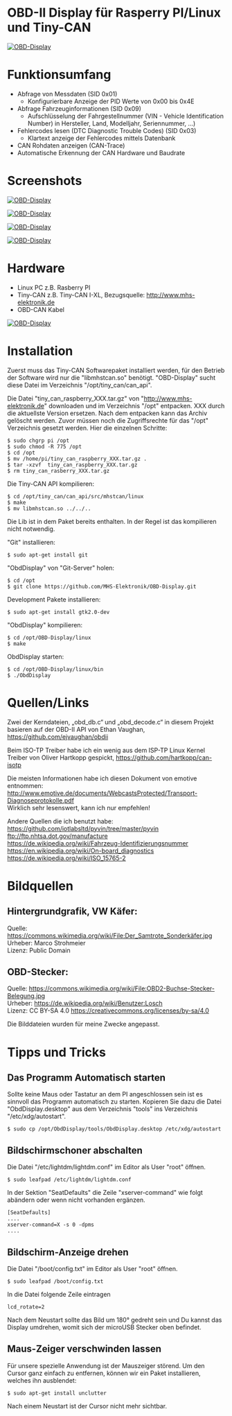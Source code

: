 # OBD-II Display für Rasperry PI/Linux und Tiny-CAN

[![OBD-Display](https://github.com/MHS-Elektronik/OBD-Display/blob/master/doku/obd_display.jpg)](https://github.com/MHS-Elektronik/OBD-Display/blob/master/doku/obd_Display.jpg)

# Funktionsumfang

* Abfrage von Messdaten (SID 0x01)
  * Konfigurierbare Anzeige der PID Werte von 0x00 bis 0x4E
* Abfrage Fahrzeuginformationen (SID 0x09)
  * Aufschlüsselung der Fahrgestellnummer (VIN - Vehicle Identification Number) in Hersteller, Land, Modelljahr, Seriennummer, ...)
* Fehlercodes lesen (DTC Diagnostic Trouble Codes) (SID 0x03)
  * Klartext anzeige der Fehlercodes mittels Datenbank
* CAN Rohdaten anzeigen (CAN-Trace)
* Automatische Erkennung der CAN Hardware und Baudrate

# Screenshots 

[![OBD-Display](https://github.com/MHS-Elektronik/OBD-Display/blob/master/doku/obd_start.png)](https://github.com/MHS-Elektronik/OBD-Display/blob/master/doku/obd_start.png)

[![OBD-Display](https://github.com/MHS-Elektronik/OBD-Display/blob/master/doku/obd_pid_select.jpg)](https://github.com/MHS-Elektronik/OBD-Display/blob/master/doku/obd_pid_select.jpg)

[![OBD-Display](https://github.com/MHS-Elektronik/OBD-Display/blob/master/doku/obd_list_view.jpg)](https://github.com/MHS-Elektronik/OBD-Display/blob/master/doku/obd_list_view.jpg)

[![OBD-Display](https://github.com/MHS-Elektronik/OBD-Display/blob/master/doku/obd_error_codes.jpg)](https://github.com/MHS-Elektronik/OBD-Display/blob/master/doku/obd_error_codes.jpg)


# Hardware
* Linux PC z.B. Rasberry PI
* Tiny-CAN z.B. Tiny-CAN I-XL, Bezugsquelle: http://www.mhs-elektronik.de
* OBD-CAN Kabel

[![OBD-Display](https://github.com/MHS-Elektronik/OBD-Display/blob/master/doku/obd2_cable.jpg)](https://github.com/MHS-Elektronik/OBD-Display/blob/master/doku/obd2_cable.jpg)

# Installation

Zuerst muss das Tiny-CAN Softwarepaket installiert werden, für den Betrieb der Software wird nur die "libmhstcan.so" benötigt. "OBD-Display" sucht diese Datei im Verzeichnis "/opt/tiny_can/can_api". 

Die Datei "tiny_can_raspberry_XXX.tar.gz" von "http://www.mhs-elektronik.de" downloaden und im Verzeichnis "/opt" entpacken. XXX durch die aktuellste Version ersetzen. Nach dem entpacken kann das Archiv gelöscht werden. Zuvor müssen noch die Zugriffsrechte für das "/opt" Verzeichnis gesetzt werden. Hier die einzelnen Schritte:

    $ sudo chgrp pi /opt
    $ sudo chmod -R 775 /opt
    $ cd /opt
    $ mv /home/pi/tiny_can_raspberry_XXX.tar.gz .
    $ tar -xzvf  tiny_can_raspberry_XXX.tar.gz
    $ rm tiny_can_rasberry_XXX.tar.gz

Die Tiny-CAN API kompilieren:
 
    $ cd /opt/tiny_can/can_api/src/mhstcan/linux
    $ make
    $ mv libmhstcan.so ../../..
    
Die Lib ist in dem Paket bereits enthalten. In der Regel ist das kompilieren nicht notwendig.

"Git" installieren:

    $ sudo apt-get install git

"ObdDisplay" von "Git-Server" holen:

    $ cd /opt
    $ git clone https://github.com/MHS-Elektronik/OBD-Display.git

Development Pakete installieren:

    $ sudo apt-get install gtk2.0-dev

"ObdDisplay" kompilieren:

    $ cd /opt/OBD-Display/linux
    $ make

ObdDisplay starten:

    $ cd /opt/OBD-Display/linux/bin
    $ ./ObdDisplay

# Quellen/Links
Zwei der Kerndateien, „obd_db.c“ und „obd_decode.c“ in diesem Projekt basieren auf der OBD-II API von Ethan Vaughan, https://github.com/ejvaughan/obdii

Beim ISO-TP Treiber habe ich ein wenig aus dem ISP-TP Linux Kernel Treiber von Oliver Hartkopp gespickt, https://github.com/hartkopp/can-isotp

Die meisten Informationen habe ich diesen Dokument von emotive entnommen:  
http://www.emotive.de/documents/WebcastsProtected/Transport-Diagnoseprotokolle.pdf  
Wirklich sehr lesenswert, kann ich nur empfehlen!

Andere Quellen die ich benutzt habe:  
https://github.com/iotlabsltd/pyvin/tree/master/pyvin  
ftp://ftp.nhtsa.dot.gov/manufacture  
https://de.wikipedia.org/wiki/Fahrzeug-Identifizierungsnummer  
https://en.wikipedia.org/wiki/On-board_diagnostics  
https://de.wikipedia.org/wiki/ISO_15765-2  

 

# Bildquellen
## Hintergrundgrafik, VW Käfer:
Quelle: https://commons.wikimedia.org/wiki/File:Der_Samtrote_Sonderkäfer.jpg  
Urheber: Marco Strohmeier  
Lizenz: Public Domain  

## OBD-Stecker:
Quelle: https://commons.wikimedia.org/wiki/File:OBD2-Buchse-Stecker-Belegung.jpg  
Urheber: https://de.wikipedia.org/wiki/Benutzer:Losch  
Lizenz: CC BY-SA 4.0  https://creativecommons.org/licenses/by-sa/4.0  

Die Bilddateien wurden für meine Zwecke angepasst.


# Tipps und Tricks
## Das Programm Automatisch starten
Sollte keine Maus oder Tastatur an dem PI angeschlossen sein ist es sinnvoll das Programm automatisch zu starten. Kopieren Sie dazu die Datei "ObdDisplay.desktop" aus dem Verzeichnis "tools" ins Verzeichnis "/etc/xdg/autostart".

    $ sudo cp /opt/ObdDisplay/tools/ObdDisplay.desktop /etc/xdg/autostart 

## Bildschirmschoner abschalten
Die Datei "/etc/lightdm/lightdm.conf" im Editor als User "root" öffnen.

    $ sudo leafpad /etc/lightdm/lightdm.conf
In der Sektion "SeatDefaults" die Zeile "xserver-command" wie folgt abändern oder wenn nicht vorhanden ergänzen.

    [SeatDefaults]
    ....
    xserver-command=X -s 0 -dpms
    ....

## Bildschirm-Anzeige drehen
Die Datei "/boot/config.txt" im Editor als User "root" öffnen.

    $ sudo leafpad /boot/config.txt
    
In die Datei folgende Zeile eintragen

    lcd_rotate=2
    
Nach dem Neustart sollte das Bild um 180° gedreht sein und Du kannst das Display umdrehen, womit sich der microUSB Stecker oben befindet.

## Maus-Zeiger verschwinden lassen
Für unsere spezielle Anwendung ist der Mauszeiger störend. Um den Cursor ganz einfach zu entfernen, können wir ein Paket installieren, welches ihn ausblendet:

    $ sudo apt-get install unclutter
    
Nach einem Neustart ist der Cursor nicht mehr sichtbar.













